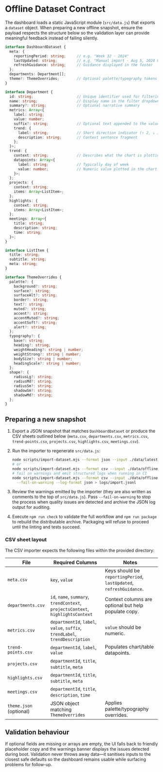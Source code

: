 # Offline Dataset Contract

The dashboard loads a static JavaScript module (`src/data.js`) that exports a `dataset`
object. When preparing a new offline snapshot, ensure the payload respects the structure
below so the validation layer can provide meaningful feedback instead of failing silently.

```ts
interface DashboardDataset {
  meta: {
    reportingPeriod: string;     // e.g. "Week 32 · 2024"
    lastUpdated: string;         // e.g. "Manual import · Aug 5, 2024 09:00"
    refreshGuidance: string;     // Guidance displayed in the footer
  };
  departments: Department[];
  theme?: ThemeOverrides;        // Optional palette/typography tokens applied at runtime
}

interface Department {
  id: string;                    // Unique identifier used for filtering
  name: string;                  // Display name in the filter dropdown
  summary?: string;              // Optional narrative summary
  metrics: Array<{
    label: string;
    value: number;
    suffix?: string;             // Optional text appended to the value (%, days, etc.)
    trend: {
      label: string;             // Short direction indicator (↑ 2, ↓ 1, ↗ 0.4)
      description: string;       // Context sentence fragment
    };
  }>;
  trend: {
    context: string;             // Describes what the chart is plotting
    datapoints: Array<{
      label: string;             // Typically day of week
      value: number;             // Numeric value plotted in the chart and table
    }>;
  };
  projects: {
    context: string;
    items: Array<ListItem>;
  };
  highlights: {
    context: string;
    items: Array<ListItem>;
  };
  meetings: Array<{
    title: string;
    description: string;
    time: string;
  }>;
}

interface ListItem {
  title: string;
  subtitle: string;
  meta: string;
}

interface ThemeOverrides {
  palette?: {
    background?: string;
    surface?: string;
    surfaceAlt?: string;
    border?: string;
    text?: string;
    muted?: string;
    accent?: string;
    accentMuted?: string;
    accentSoft?: string;
    alert?: string;
  };
  typography?: {
    base?: string;
    heading?: string;
    weightHeading?: string | number;
    weightStrong?: string | number;
    bodySize?: string | number;
    headingScale?: string | number;
  };
  shape?: {
    radiusLg?: string;
    radiusMd?: string;
    radiusSm?: string;
    shadowSm?: string;
    shadowMd?: string;
  };
}
```

## Preparing a new snapshot

1. Export a JSON snapshot that matches `DashboardDataset` or produce the CSV sheets outlined
   below (`meta.csv`, `departments.csv`, `metrics.csv`, `trend-points.csv`, `projects.csv`,
   `highlights.csv`, `meetings.csv`).
2. Run the importer to regenerate `src/data.js`:

   ```bash
   node scripts/import-dataset.mjs --format json --input ./data/latest.json
   # or
   node scripts/import-dataset.mjs --format csv --input ./data/offline-export
   # fail on warnings and emit structured logs when running in CI
   node scripts/import-dataset.mjs --format csv --input ./data/offline-export \
     --fail-on-warning --log-format json > logs/import.jsonl
   ```

3. Review the warnings emitted by the importer (they are also written as comments to the top of
   `src/data.js`). Pass `--fail-on-warning` to stop the process when quality issues are detected
   and archive the JSON log output for auditing.
4. Execute `npm run check` to validate the full workflow and `npm run package` to rebuild the
   distributable archive. Packaging will refuse to proceed until the linting and tests succeed.

### CSV sheet layout

The CSV importer expects the following files within the provided directory:

| File | Required Columns | Notes |
| --- | --- | --- |
| `meta.csv` | `key`, `value` | Keys should be `reportingPeriod`, `lastUpdated`, `refreshGuidance`. |
| `departments.csv` | `id`, `name`, `summary`, `trendContext`, `projectsContext`, `highlightsContext` | Context columns are optional but help populate copy. |
| `metrics.csv` | `departmentId`, `label`, `value`, `suffix`, `trendLabel`, `trendDescription` | `value` should be numeric. |
| `trend-points.csv` | `departmentId`, `label`, `value` | Populates chart/table datapoints. |
| `projects.csv` | `departmentId`, `title`, `subtitle`, `meta` | |
| `highlights.csv` | `departmentId`, `title`, `subtitle`, `meta` | |
| `meetings.csv` | `departmentId`, `title`, `description`, `time` | |
| `theme.json` (optional) | JSON object matching `ThemeOverrides` | Applies palette/typography overrides. |

## Validation behaviour

If optional fields are missing or arrays are empty, the UI falls back to friendly placeholder
copy and the warnings banner displays the issues detected during boot. Validation never throws
away data—it sanitises inputs to the closest safe defaults so the dashboard remains usable
while surfacing problems for follow-up.
